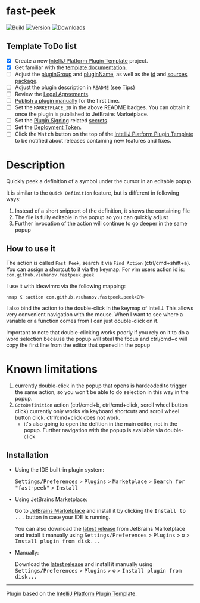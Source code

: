 # fast-peek

![Build](https://github.com/vsuhanov/fast-peek/workflows/Build/badge.svg)
[![Version](https://img.shields.io/jetbrains/plugin/v/MARKETPLACE_ID.svg)](https://plugins.jetbrains.com/plugin/MARKETPLACE_ID)
[![Downloads](https://img.shields.io/jetbrains/plugin/d/MARKETPLACE_ID.svg)](https://plugins.jetbrains.com/plugin/MARKETPLACE_ID)

## Template ToDo list

- [x] Create a new [IntelliJ Platform Plugin Template][template] project.
- [x] Get familiar with the [template documentation][template].
- [ ] Adjust the [pluginGroup](./gradle.properties) and [pluginName](./gradle.properties), as well as
  the [id](./src/main/resources/META-INF/plugin.xml) and [sources package](./src/main/kotlin).
- [ ] Adjust the plugin description in `README` (see [Tips][docs:plugin-description])
- [ ] Review
  the [Legal Agreements](https://plugins.jetbrains.com/docs/marketplace/legal-agreements.html?from=IJPluginTemplate).
- [ ] [Publish a plugin manually](https://plugins.jetbrains.com/docs/intellij/publishing-plugin.html?from=IJPluginTemplate)
  for the first time.
- [ ] Set the `MARKETPLACE_ID` in the above README badges. You can obtain it once the plugin is published to JetBrains
  Marketplace.
- [ ] Set the [Plugin Signing](https://plugins.jetbrains.com/docs/intellij/plugin-signing.html?from=IJPluginTemplate)
  related [secrets](https://github.com/JetBrains/intellij-platform-plugin-template#environment-variables).
- [ ] Set
  the [Deployment Token](https://plugins.jetbrains.com/docs/marketplace/plugin-upload.html?from=IJPluginTemplate).
- [ ] Click the <kbd>Watch</kbd> button on the top of the [IntelliJ Platform Plugin Template][template] to be notified
  about releases containing new features and fixes.

# Description
<!-- Plugin description -->
Quickly peek a definition of a symbol under the cursor in an editable popup.

It is similar to the `Quick Definition` feature, but is different in following ways:

1. Instead of a short snippent of the definition, it shows the containing file
2. The file is fully editable in the popup so you can quickly adjust
3. Further invocation of the action will continue to go deeper in the same popup


## How to use it

The action is called `Fast Peek`, search it via `Find Action` (ctrl/cmd+shift+a).
You can assign a shortcut to it via the keymap. For vim users action id is: `com.github.vsuhanov.fastpeek.peek`

I use it with ideavimrc via the following mapping:

```
nmap K :action com.github.vsuhanov.fastpeek.peek<CR>
```

I also bind the action to the double-click in the keymap of IntellJ. This allows very convenient navigation with the
mouse.
When I want to see where a variable or a function comes from I can just double-click on it.

Important to note that double-clicking works poorly if you rely on it to do a word selection because the popup will
steal the focus and ctrl/cmd+c will copy the first line from the editor that opened in the popup

# Known limitations
1. currently double-click in the popup that opens is hardcoded to trigger the same action, so you won't be able to do selection in this way in the popup.
2. `GotoDefinition` action (ctrl/cmd+b, ctrl/cmd+click, scroll wheel button click) currently only works via keyboard shortcuts and scroll wheel button click. ctrl/cmd+click does not work.
   * it's also going to open the defition in the main editor, not in the popup. Further navigation with the popup is available via double-click
<!-- Plugin description end -->

## Installation

- Using the IDE built-in plugin system:

  <kbd>Settings/Preferences</kbd> > <kbd>Plugins</kbd> > <kbd>Marketplace</kbd> > <kbd>Search for "fast-peek"</kbd> >
  <kbd>Install</kbd>

- Using JetBrains Marketplace:

  Go to [JetBrains Marketplace](https://plugins.jetbrains.com/plugin/MARKETPLACE_ID) and install it by clicking
  the <kbd>Install to ...</kbd> button in case your IDE is running.

  You can also download the [latest release](https://plugins.jetbrains.com/plugin/MARKETPLACE_ID/versions) from
  JetBrains Marketplace and install it manually using
  <kbd>Settings/Preferences</kbd> > <kbd>Plugins</kbd> > <kbd>⚙️</kbd> > <kbd>Install plugin from disk...</kbd>

- Manually:

  Download the [latest release](https://github.com/vsuhanov/fast-peek/releases/latest) and install it manually using
  <kbd>Settings/Preferences</kbd> > <kbd>Plugins</kbd> > <kbd>⚙️</kbd> > <kbd>Install plugin from disk...</kbd>

---
Plugin based on the [IntelliJ Platform Plugin Template][template].

[template]: https://github.com/JetBrains/intellij-platform-plugin-template

[docs:plugin-description]: https://plugins.jetbrains.com/docs/intellij/plugin-user-experience.html#plugin-description-and-presentation
